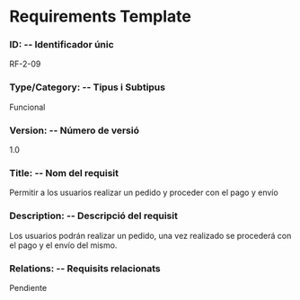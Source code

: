 # Requirements Template 

### ID: -- Identificador únic 
RF-2-09

### Type/Category: -- Tipus i Subtipus 
Funcional
 
### Version: -- Número de versió 
1.0
 
### Title: -- Nom del requisit 
Permitir a los usuarios realizar un pedido y proceder con el pago y envío

### Description: -- Descripció del requisit 
Los usuarios podrán realizar un pedido, una vez realizado se procederá con el pago y el envío del mismo.
 
### Relations: -- Requisits relacionats 
Pendiente
